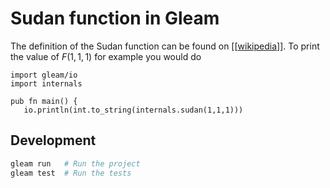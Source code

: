 # Sudan function in Gleam
The definition of the Sudan function can be found on [[[wikipedia](https://en.wikipedia.org/wiki/Sudan_function)]].
To print the value of $F(1,1,1)$ for example you would do

```gleam
import gleam/io
import internals

pub fn main() {
   io.println(int.to_string(internals.sudan(1,1,1)))
```

## Development

```sh
gleam run   # Run the project
gleam test  # Run the tests
```
